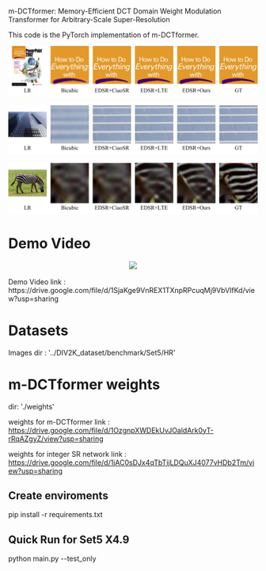 
#
m-DCTformer: Memory-Efficient DCT Domain Weight Modulation Transformer for Arbitrary-Scale Super-Resolution

This code is the PyTorch implementation of m-DCTformer.


<p align="center">
  <img src="./demo/demo_fugure2.jpg">
</p>

<p align="center">
  <img src="./demo/demo_figure3.jpg">
</p>

<p align="center">
  <img src="./demo/demo_figure4_.jpg">
</p>

# Demo Video

<p align="center">
  <img src="./demo/demo1.gif">
</p>
Demo Video link : https://drive.google.com/file/d/1SjaKge9VnREX1TXnpRPcuqMj9VbVIfKd/view?usp=sharing

# Datasets

Images dir : '../DIV2K_dataset/benchmark/Set5/HR'


# m-DCTformer weights
dir: './weights'

weights for m-DCTformer link : https://drive.google.com/file/d/1OzgnpXWDEkUvJOaldArk0yT-rRqAZgyZ/view?usp=sharing


weights for integer SR network link : https://drive.google.com/file/d/1jAC0sDJx4qTbTijLDQuXJ4077vHDb2Tm/view?usp=sharing



## Create enviroments
pip install -r requirements.txt

## Quick Run for Set5 X4.9
python main.py --test_only
